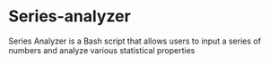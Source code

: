# Series-analyzer
Series Analyzer is a Bash script that allows users to input a series of numbers and analyze various statistical properties
